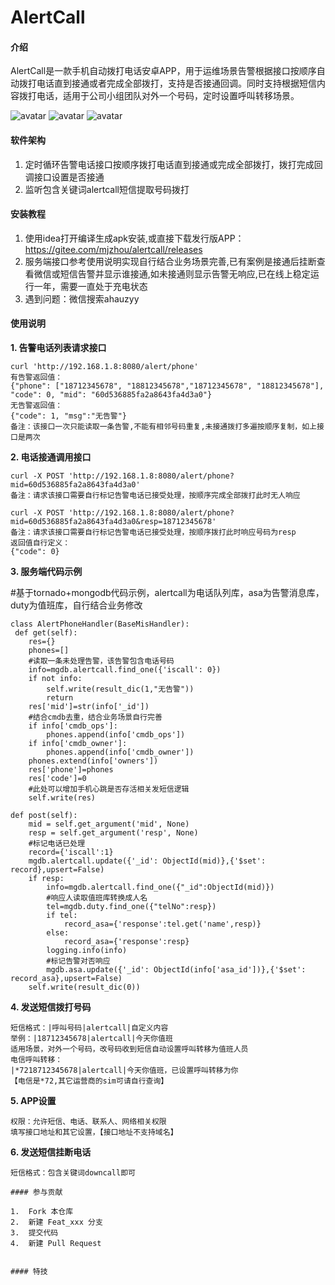 # AlertCall

#### 介绍
AlertCall是一款手机自动拨打电话安卓APP，用于运维场景告警根据接口按顺序自动拨打电话直到接通或者完成全部拨打，支持是否接通回调。同时支持根据短信内容拨打电话，适用于公司小组团队对外一个号码，定时设置呼叫转移场景。

![avatar](https://oscimg.oschina.net/oscnet/up-3d21c7cbf0191c38118f4f8d32309d94791.png)
![avatar](https://oscimg.oschina.net/oscnet/up-65b68ac374cd05994238014ede9719a2b82.png)
![avatar](https://oscimg.oschina.net/oscnet/up-1d8358320fd5b328f75adb8e7a1c47d8e69.png)

#### 软件架构
1. 定时循环告警电话接口按顺序拨打电话直到接通或完成全部拨打，拨打完成回调接口设置是否接通
2. 监听包含关键词alertcall短信提取号码拨打


#### 安装教程

1. 使用idea打开编译生成apk安装,或直接下载发行版APP：https://gitee.com/mjzhou/alertcall/releases
2. 服务端接口参考使用说明实现自行结合业务场景完善,已有案例是接通后挂断查看微信或短信告警并显示谁接通,如未接通则显示告警无响应,已在线上稳定运行一年，需要一直处于充电状态
3. 遇到问题：微信搜索ahauzyy


#### 使用说明

**1. 告警电话列表请求接口**
```GET请求：
curl 'http://192.168.1.8:8080/alert/phone' 
有告警返回值：
{"phone": ["18712345678", "18812345678","18712345678", "18812345678"], "code": 0, "mid": "60d536885fa2a8643fa4d3a0"}
无告警返回值：
{"code": 1, "msg":"无告警"}
备注：该接口一次只能读取一条告警,不能有相邻号码重复,未接通拨打多遍按顺序复制，如上接口是两次
```
**2. 电话接通调用接口**
```POST请求：
curl -X POST 'http://192.168.1.8:8080/alert/phone?mid=60d536885fa2a8643fa4d3a0'
备注：请求该接口需要自行标记告警电话已接受处理，按顺序完成全部拨打此时无人响应

curl -X POST 'http://192.168.1.8:8080/alert/phone?mid=60d536885fa2a8643fa4d3a0&resp=18712345678' 
备注：请求该接口需要自行标记告警电话已接受处理，按顺序拨打此时响应号码为resp
返回值自行定义：
{"code": 0}
```
**3. 服务端代码示例**


 

#基于tornado+mongodb代码示例，alertcall为电话队列库，asa为告警消息库，duty为值班库，自行结合业务修改
 
    class AlertPhoneHandler(BaseMisHandler):
     def get(self):
        res={}
        phones=[]
        #读取一条未处理告警，该告警包含电话号码
        info=mgdb.alertcall.find_one({'iscall': 0})
        if not info:
            self.write(result_dic(1,"无告警"))
            return
        res['mid']=str(info['_id'])
        #结合cmdb去重，结合业务场景自行完善
        if info['cmdb_ops']:
            phones.append(info['cmdb_ops'])
        if info['cmdb_owner']:
            phones.append(info['cmdb_owner'])
        phones.extend(info['owners'])
        res['phone']=phones
        res['code']=0
        #此处可以增加手机心跳是否存活相关发短信逻辑
        self.write(res)
        
    def post(self):
        mid = self.get_argument('mid', None)
        resp = self.get_argument('resp', None)
        #标记电话已处理
        record={'iscall':1}
        mgdb.alertcall.update({'_id': ObjectId(mid)},{'$set': record},upsert=False)
        if resp:
            info=mgdb.alertcall.find_one({"_id":ObjectId(mid)})
            #响应人读取值班库转换成人名
            tel=mgdb.duty.find_one({"telNo":resp})
            if tel:
                record_asa={'response':tel.get('name',resp)}
            else:
                record_asa={'response':resp}
            logging.info(info)
            #标记告警对否响应
            mgdb.asa.update({'_id': ObjectId(info['asa_id'])},{'$set': record_asa},upsert=False)
        self.write(result_dic(0))


**4. 发送短信拨打号码**
```
短信格式：|呼叫号码|alertcall|自定义内容
举例：|18712345678|alertcall|今天你值班
适用场景，对外一个号码，改号码收到短信自动设置呼叫转移为值班人员
电信呼叫转移：
|*7218712345678|alertcall|今天你值班，已设置呼叫转移为你
【电信是*72,其它运营商的sim可请自行查询】
```
**5. APP设置**
```
权限：允许短信、电话、联系人、网络相关权限
填写接口地址和其它设置，【接口地址不支持域名】
```
**6. 发送短信挂断电话**
```
短信格式：包含关键词downcall即可

#### 参与贡献

1.  Fork 本仓库
2.  新建 Feat_xxx 分支
3.  提交代码
4.  新建 Pull Request


#### 特技


